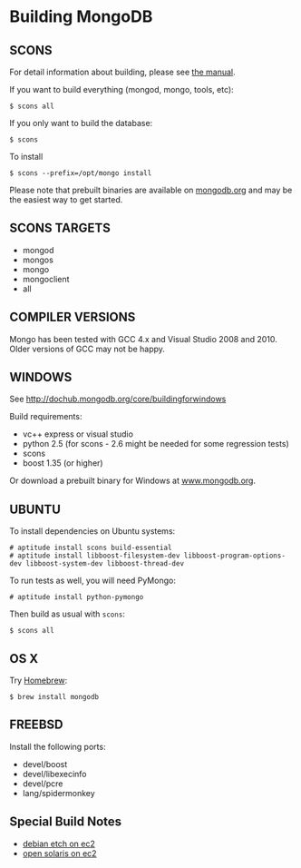 
Building MongoDB
================

SCONS
---------------

For detail information about building, please see [the manual](http://dochub.mongodb.org/core/building).

If you want to build everything (mongod, mongo, tools, etc):

    $ scons all

If you only want to build the database:

    $ scons

To install

    $ scons --prefix=/opt/mongo install

Please note that prebuilt binaries are available on [mongodb.org](http://www.mongodb.org/downloads) and may be the easiest way to get started.

SCONS TARGETS
--------------

* mongod
* mongos
* mongo
* mongoclient
* all

COMPILER VERSIONS
--------------

Mongo has been tested with GCC 4.x and Visual Studio 2008 and 2010.  Older versions
of GCC may not be happy.

WINDOWS
--------------

See http://dochub.mongodb.org/core/buildingforwindows

Build requirements:
* vc++ express or visual studio
* python 2.5 (for scons - 2.6 might be needed for some regression tests)
* scons
* boost 1.35 (or higher)

Or download a prebuilt binary for Windows at www.mongodb.org.

UBUNTU
--------------

To install dependencies on Ubuntu systems:

    # aptitude install scons build-essential
    # aptitude install libboost-filesystem-dev libboost-program-options-dev libboost-system-dev libboost-thread-dev

To run tests as well, you will need PyMongo:

    # aptitude install python-pymongo

Then build as usual with `scons`:

    $ scons all


OS X
--------------

Try [Homebrew](http://mxcl.github.com/homebrew/):

    $ brew install mongodb


FREEBSD
--------------

Install the following ports:

  * devel/boost
  * devel/libexecinfo
  * devel/pcre
  * lang/spidermonkey


Special Build Notes
--------------
  * [debian etch on ec2](building.debian.etch.ec2.html)
  * [open solaris on ec2](building.opensolaris.ec2.html)

